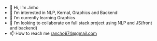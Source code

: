 - 👋 Hi, I’m Jinho
- 👀 I’m interested in NLP, Kernal, Graphics and Backend
- 🌱 I’m currently learning Graphics
- 💞️ I’m looking to collaborate on full stack project using NLP and JS(front and backend)
- 📫 How to reach me 
     rancho974@gmail.com

<!---
Jake1152/Jake1152 is a ✨ special ✨ repository because its `README.md` (this file) appears on your GitHub profile.
You can click the Preview link to take a look at your changes.
--->
